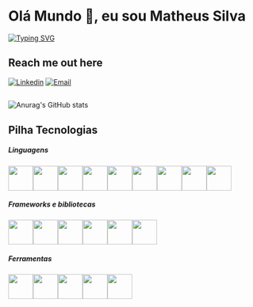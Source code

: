 <h1>
Olá Mundo 👋, eu sou <b>Matheus Silva</b>
</h1>

[![Typing SVG](https://readme-typing-svg.demolab.com?font=Fira+Code&pause=1000&color=F7F7F7&center=falso&vCenter=falso&repeat=verdadeiro&width=435&lines=Desenvolvedor+Full+Stack)](https://git.io/typing-svg)
## Reach me out here
[![Linkedin](	https://img.shields.io/badge/LinkedIn-0077B5?style=for-the-badge&logo=linkedin&logoColor=white)](https://www.linkedin.com/in/matheus-alves-silva-dev)
[![Email](	https://img.shields.io/badge/Gmail-D14836?style=for-the-badge&logo=gmail&logoColor=white)](https://mail.google.com/mail/u/0/#inbox)

##

![Anurag's GitHub stats](https://github-readme-stats.vercel.app/api?username=Dev-Matheus-Silva&show_icons=true&theme=dark)





## Pilha Tecnologias

##### Linguagens

<div style="display: flex">
  <img src="https://cdn.jsdelivr.net/gh/devicons/devicon/icons/python/python-original.svg" width="50px" />
  <img src="https://cdn.jsdelivr.net/gh/devicons/devicon/icons/javascript/javascript-original.svg" width="50px" />
  <img src="https://cdn.jsdelivr.net/gh/devicons/devicon/icons/typescript/typescript-original.svg" width="50px" />
  <img src="https://cdn.jsdelivr.net/gh/devicons/devicon/icons/cplusplus/cplusplus-original.svg" width="50px" />
  <img src="https://cdn.jsdelivr.net/gh/devicons/devicon/icons/html5/html5-original-wordmark.svg"  width="50px"/>
  <img src="https://cdn.jsdelivr.net/gh/devicons/devicon/icons/css3/css3-original-wordmark.svg" width="50px" />
  <img src="https://cdn.jsdelivr.net/gh/devicons/devicon/icons/postgresql/postgresql-original-wordmark.svg" width="50px"/>
  <img src="https://cdn.jsdelivr.net/gh/devicons/devicon/icons/mongodb/mongodb-original-wordmark.svg" width="50px" />
  <img src="https://cdn.jsdelivr.net/gh/devicons/devicon/icons/mysql/mysql-original-wordmark.svg" width="50px" />
</div>

##### Frameworks e bibliotecas

<div style="display: flex">
  <img src="https://cdn.jsdelivr.net/gh/devicons/devicon/icons/react/react-original.svg" width="50px" />
  <img src="https://cdn.jsdelivr.net/gh/devicons/devicon/icons/nextjs/nextjs-original.svg" width="50px"  />
   <img src="https://cdn.jsdelivr.net/gh/devicons/devicon/icons/django/django-plain.svg" width="50px" />
  <img src="https://cdn.jsdelivr.net/gh/devicons/devicon/icons/flask/flask-original-wordmark.svg"  width="50px" />
  <img src="https://cdn.jsdelivr.net/gh/devicons/devicon/icons/nodejs/nodejs-original-wordmark.svg" width="50px"  />
  <img src="https://cdn.jsdelivr.net/gh/devicons/devicon/icons/tailwindcss/tailwindcss-original-wordmark.svg" width="50px" />
</div>

##### Ferramentas

<div style="display: flex">
  <img src="https://cdn.jsdelivr.net/gh/devicons/devicon/icons/vscode/vscode-original.svg" width="50px" />
  <img src="https://cdn.jsdelivr.net/gh/devicons/devicon/icons/vim/vim-original.svg" width="50px" / />
  <img src="https://cdn.jsdelivr.net/gh/devicons/devicon/icons/git/git-original.svg" width="50px" / />
  <img src="https://cdn.jsdelivr.net/gh/devicons/devicon/icons/heroku/heroku-original.svg" width="50px" / />
  <img src="https://cdn.jsdelivr.net/gh/devicons/devicon/icons/figma/figma-original.svg" width="50px" / />
</div>
